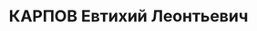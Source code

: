 ---
title: КАРПОВ Евтихий Леонтьевич
description: '1880 г.р., м.р. Харьковская обл., украинец, из крестьян, б/п, женат,
  обр. низшее,

  место жит. до ареста г. Керчь, мастер доломитной мастерской ГМЗ,

  арест. 17.06.1937 Керченским ГО НКВД Крыма, ст. 58-7, 8, 11 УК РСФСР: член антисоветской
  троцкистской организации

  осужден 07.01.1938 Верховным Судом СССР к 10 годам ИТЛ,

  реабилитир. 14.09.1957 г. Верховным Судом СССР'
---